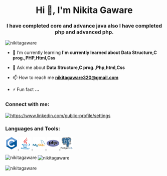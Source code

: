 <h1 align="center">Hi 👋, I'm Nikita Gaware</h1>
<h3 align="center">I have completed core and advance java also I have completed php and advanced php.</h3>

<p align="left"> <img src="https://komarev.com/ghpvc/?username=nikitagaware&label=Profile%20views&color=0e75b6&style=flat" alt="nikitagaware" /> </p>

- 🌱 I’m currently learning **I'm currently learned about Data Structure,C prog.,PHP,Html,Css**

- 💬 Ask me about **Data Structure,C prog.,Php,html,Css**

- 📫 How to reach me **nikitagaware320@gmail.com**

- ⚡ Fun fact **...**

<h3 align="left">Connect with me:</h3>
<p align="left">
<a href="https://linkedin.com/in/https://www.linkedin.com/public-profile/settings" target="blank"><img align="center" src="https://raw.githubusercontent.com/rahuldkjain/github-profile-readme-generator/master/src/images/icons/Social/linked-in-alt.svg" alt="https://www.linkedin.com/public-profile/settings" height="30" width="40" /></a>
</p>

<h3 align="left">Languages and Tools:</h3>
<p align="left"> <a href="https://www.cprogramming.com/" target="_blank" rel="noreferrer"> <img src="https://raw.githubusercontent.com/devicons/devicon/master/icons/c/c-original.svg" alt="c" width="40" height="40"/> </a> <a href="https://www.java.com" target="_blank" rel="noreferrer"> <img src="https://raw.githubusercontent.com/devicons/devicon/master/icons/java/java-original.svg" alt="java" width="40" height="40"/> </a> <a href="https://www.mysql.com/" target="_blank" rel="noreferrer"> <img src="https://raw.githubusercontent.com/devicons/devicon/master/icons/mysql/mysql-original-wordmark.svg" alt="mysql" width="40" height="40"/> </a> <a href="https://www.php.net" target="_blank" rel="noreferrer"> <img src="https://raw.githubusercontent.com/devicons/devicon/master/icons/php/php-original.svg" alt="php" width="40" height="40"/> </a> <a href="https://www.postgresql.org" target="_blank" rel="noreferrer"> <img src="https://raw.githubusercontent.com/devicons/devicon/master/icons/postgresql/postgresql-original-wordmark.svg" alt="postgresql" width="40" height="40"/> </a> </p>

<p><img align="left" src="https://github-readme-stats.vercel.app/api/top-langs?username=nikitagaware&show_icons=true&locale=en&layout=compact" alt="nikitagaware" /></p>

<p>&nbsp;<img align="center" src="https://github-readme-stats.vercel.app/api?username=nikitagaware&show_icons=true&locale=en" alt="nikitagaware" /></p>

<p><img align="center" src="https://github-readme-streak-stats.herokuapp.com/?user=nikitagaware&" alt="nikitagaware" /></p>
